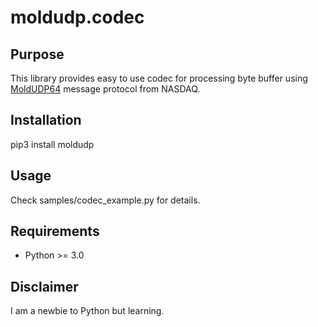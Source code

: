 # moldudp.codec

## Purpose
This library provides easy to use codec for processing byte buffer using <a href="http://www.nasdaqtrader.com/content/technicalsupport/specifications/dataproducts/moldudp64.pdf">MoldUDP64</a> message protocol from NASDAQ.

## Installation
pip3 install moldudp

## Usage
Check samples/codec_example.py for details.

## Requirements
- Python >= 3.0

## Disclaimer
I am a newbie to Python but learning.
